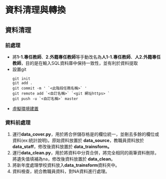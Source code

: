 # 資料清理與轉換

## 資料清理

### 前處理

* 將**1-1.專任教師**、**2.外籍專任教師**等手動改名為**人1-1.專任教師**、**人2.外籍專任教師**，目的是在輸入SQL資料庫中保持一致性，並有利於資料提取
* 設置git
  ```
  git init
  git add .
  git commit -m ' `<此階段任務名稱>` '
  git remote add `<自訂名稱>` `<git 網址https> `
  git push -u `<自訂名稱>` master
  ```
* [虛擬環境建置](https://medium.com/lifes-a-struggle/python-%E8%99%9B%E6%93%AC%E7%92%B0%E5%A2%83%E7%9A%84%E5%BB%BA%E7%AB%8B-%E4%BB%A5-vscode-%E4%BD%BF%E7%94%A8%E6%83%85%E5%A2%83%E7%82%BA%E4%BE%8B-3a88b87d039d)

### 資料前處理

1. 運行**data_cover.py**，用於將合併儲存格是的欄位統一，並刪去多餘的欄位或資料(ex:統計說明)。原始資料放置於 **data_source**，教職員資料放於**data_staff**，修改後資料放置於 **data_trainsform。**
2. 運行**data_clean.py**，用於將資料中分頁合併，將完全相同的兩筆資料刪除，將遺失值填補為na，修改後資料放置於 **data_clean**。
3. 將新年度處理學校資料放入**data_trainsform**資料夾中。
4. 資料檢查，統合教職員資料，對NA資料進行處理。
